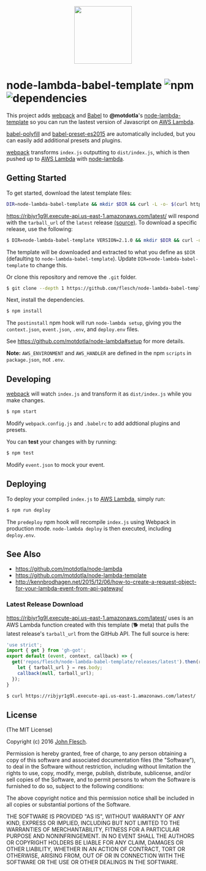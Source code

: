 <p align="center"><img src="https://cloud.githubusercontent.com/assets/13259/13648628/3af893a8-e5ff-11e5-9b24-5cb32671f799.png" width="150"></p>

# node-lambda-babel-template ![npm](https://img.shields.io/npm/v/node-lambda-babel-template.svg) ![dependencies](https://david-dm.org/flesch/node-lambda-babel-template.svg)

This project adds [webpack](http://webpack.github.io/) and [Babel](https://babeljs.io/) to **@motdotla**'s [node-lambda-template](https://github.com/motdotla/node-lambda-template) so you can run the lastest version of Javascript on [AWS Lambda](http://aws.amazon.com/lambda/).

[babel-polyfill](http://babeljs.io/docs/usage/polyfill/) and [babel-preset-es2015](http://babeljs.io/docs/plugins/preset-es2015/) are automatically included, but you can easily add additional presets and plugins.

[webpack](http://webpack.github.io/) transforms `index.js` outputting to `dist/index.js`, which is then pushed up to [AWS Lambda](http://aws.amazon.com/lambda/) with [node-lambda](https://github.com/motdotla/node-lambda).

## Getting Started

To get started, download the latest template files:

```bash
DIR=node-lambda-babel-template && mkdir $DIR && curl -L -o- $(curl https://ribjyr1g9l.execute-api.us-east-1.amazonaws.com/latest/) | tar zxf - --directory $DIR --strip-components=1 && cd $DIR
```

<https://ribjyr1g9l.execute-api.us-east-1.amazonaws.com/latest/> will respond with the `tarball_url` of the `latest` release <a href="#ribjyr1g9l">(source)</a>. To download a specific release, use the following:

```bash
$ DIR=node-lambda-babel-template VERSION=2.1.0 && mkdir $DIR && curl -o- https://codeload.github.com/flesch/node-lambda-babel-template/tar.gz/v$VERSION | tar zxf - --directory $DIR --strip-components=1 && cd $DIR
```

The template will be downloaded and extracted to what you define as `$DIR` (defaulting to `node-lambda-babel-template`). Update `DIR=node-lambda-babel-template` to change this.

Or clone this repository and remove the `.git` folder.

```bash
$ git clone --depth 1 https://github.com/flesch/node-lambda-babel-template.git && cd node-lambda-babel-template && rm -rf .git
```

Next, install the dependencies.

```bash
$ npm install
```

The `postinstall` npm hook will run `node-lambda setup`, giving you the `context.json`, `event.json`, `.env`, and `deploy.env` files.

See <https://github.com/motdotla/node-lambda#setup> for more details.

**Note:** `AWS_ENVIRONMENT` and `AWS_HANDLER` are defined in the npm `scripts` in `package.json`, not `.env`.

## Developing

[webpack](http://webpack.github.io/) will watch `index.js` and transform it as `dist/index.js` while you make changes. 

```bash
$ npm start
```

Modify `webpack.config.js` and `.babelrc` to add addtional plugins and presets.

You can **test** your changes with by running:

```bash
$ npm test
```

Modify `event.json` to mock your event.

## Deploying

To deploy your compiled `index.js` to [AWS Lambda](http://aws.amazon.com/lambda/), simply run:

```bash
$ npm run deploy
```

The `predeploy` npm hook will recompile `index.js` using Webpack in production mode. `node-lambda deploy` is then executed, including `deploy.env`.

## See Also

* <https://github.com/motdotla/node-lambda>
* <https://github.com/motdotla/node-lambda-template>
* <http://kennbrodhagen.net/2015/12/06/how-to-create-a-request-object-for-your-lambda-event-from-api-gateway/>

### <a name="ribjyr1g9l">Latest Release Download</a>

<https://ribjyr1g9l.execute-api.us-east-1.amazonaws.com/latest/> uses is an AWS Lambda function created with this template (:dog2: meta) that pulls the latest release's `tarball_url` from the GitHub API. The full source is here:

```javascript
'use strict';
import { get } from 'gh-got';
export default (event, context, callback) => {
  get('repos/flesch/node-lambda-babel-template/releases/latest').then(res => {
    let { tarball_url } = res.body;
    callback(null, tarball_url);
  });
}
```

```bash
$ curl https://ribjyr1g9l.execute-api.us-east-1.amazonaws.com/latest/
```


## License

(The MIT License)

Copyright (c) 2016 [John Flesch](http://fles.ch).

Permission is hereby granted, free of charge, to any person obtaining a copy of this software and associated documentation files (the "Software"), to deal in the Software without restriction, including without limitation the rights to use, copy, modify, merge, publish, distribute, sublicense, and/or sell copies of the Software, and to permit persons to whom the Software is furnished to do so, subject to the following conditions:

The above copyright notice and this permission notice shall be included in all copies or substantial portions of the Software.

THE SOFTWARE IS PROVIDED "AS IS", WITHOUT WARRANTY OF ANY KIND, EXPRESS OR IMPLIED, INCLUDING BUT NOT LIMITED TO THE WARRANTIES OF MERCHANTABILITY, FITNESS FOR A PARTICULAR PURPOSE AND NONINFRINGEMENT. IN NO EVENT SHALL THE AUTHORS OR COPYRIGHT HOLDERS BE LIABLE FOR ANY CLAIM, DAMAGES OR OTHER LIABILITY, WHETHER IN AN ACTION OF CONTRACT, TORT OR OTHERWISE, ARISING FROM, OUT OF OR IN CONNECTION WITH THE SOFTWARE OR THE USE OR OTHER DEALINGS IN THE SOFTWARE.
